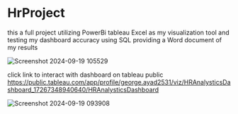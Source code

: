 # HrProject 
 this a full project utilizing PowerBi tableau Excel as my visualization tool and testing my dashboard accuracy using SQL providing a Word document of my results
 
![Screenshot 2024-09-19 105529](https://github.com/user-attachments/assets/c77c33b5-d524-4290-83cf-efd3e3b03443)

click link to interact with dashboard on tableau public
https://public.tableau.com/app/profile/george.ayad2531/viz/HRAnalysticsDashboard_17267348940640/HRAnalysticsDashboard

![Screenshot 2024-09-19 093908](https://github.com/user-attachments/assets/f0ae8626-e2a6-4d49-9d94-a7a9d54cb55b)

